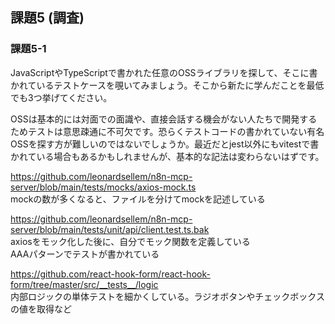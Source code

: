 ## 課題5 (調査)

### 課題5-1
JavaScriptやTypeScriptで書かれた任意のOSSライブラリを探して、そこに書かれているテストケースを覗いてみましょう。そこから新たに学んだことを最低でも3つ挙げてください。

OSSは基本的には対面での面識や、直接会話する機会がない人たちで開発するためテストは意思疎通に不可欠です。恐らくテストコードの書かれていない有名OSSを探す方が難しいのではないでしょうか。最近だとjest以外にもvitestで書かれている場合もあるかもしれませんが、基本的な記法は変わらないはずです。


https://github.com/leonardsellem/n8n-mcp-server/blob/main/tests/mocks/axios-mock.ts  
mockの数が多くなると、ファイルを分けてmockを記述している

https://github.com/leonardsellem/n8n-mcp-server/blob/main/tests/unit/api/client.test.ts.bak  
axiosをモック化した後に、自分でモック関数を定義している  
AAAパターンでテストが書かれている

https://github.com/react-hook-form/react-hook-form/tree/master/src/__tests__/logic  
内部ロジックの単体テストを細かくしている。ラジオボタンやチェックボックスの値を取得など